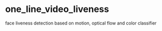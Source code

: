 # one_line_video_liveness
face liveness detection based on motion, optical flow and color classifier

